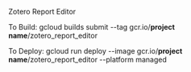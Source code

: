 Zotero Report Editor

To Build:
gcloud builds submit --tag gcr.io/**project name**/zotero_report_editor

To Deploy:
gcloud run deploy --image gcr.io/**project name**/zotero_report_editor --platform managed

